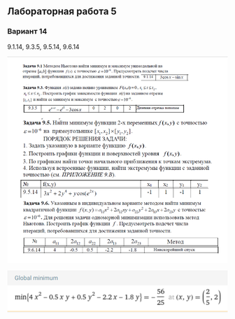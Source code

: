 ## Лабораторная работа 5
### Вариант 14
9.1.14, 9.3.5, 9.5.14, 9.6.14

![img.png](tasks/img.png)

![img.png](imgs/glbmin.png)